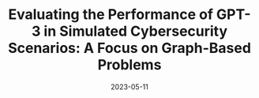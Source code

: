 ---
title: "Evaluating the Performance of GPT-3 in Simulated Cybersecurity Scenarios: A Focus on Graph-Based Problems"
collection: publications
category: manuscripts
permalink: /publication/2024-12-01-research-article
excerpt: 'This paper evaluates the performance of GPT-3 in simulated cybersecurity scenarios, focusing on graph-based problems.'
date: 2023-05-11
venue: 'CSAIL, MIT'
paperurl: '/files/Research-Article-Final.pdf'
citation: 'McManus, M. (2023). &quot;Evaluating the Performance of GPT-3 in Simulated Cybersecurity Scenarios: A Focus on Graph-Based Problems.&quot; <i>Research Publication</i>.'
--- 